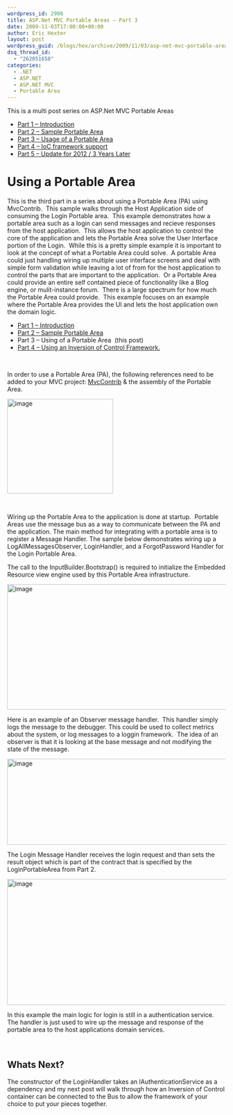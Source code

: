 ```yaml
---
wordpress_id: 2998
title: ASP.Net MVC Portable Areas – Part 3
date: 2009-11-03T17:00:00+00:00
author: Eric Hexter
layout: post
wordpress_guid: /blogs/hex/archive/2009/11/03/asp-net-mvc-portable-areas-part-3.aspx
dsq_thread_id:
  - "262051658"
categories:
  - .NET
  - ASP.NET
  - ASP.NET MVC
  - Portable Area
---
```

This is a multi post series on ASP.Net MVC Portable Areas

  * [Part 1 – Introduction](http://lostechies.com/erichexter/2009/11/01/asp-net-mvc-portable-areas-via-mvccontrib/)
  * [Part 2 – Sample Portable Area](/blogs/hex/archive/2009/11/02/asp-net-mvc-portable-areas-part-2.aspx)
  * [Part 3 – Usage of a Portable Area](/blogs/hex/archive/2009/11/03/asp-net-mvc-portable-areas-part-3.aspx)
  * [Part 4 &#8211; IoC framework support](/blogs/hex/archive/2009/11/04/asp-net-mvc-portable-area-part-4-ioc-framework-support.aspx)
  * [Part 5 &#8211; Update for 2012 / 3 Years Later](http://lostechies.com/erichexter/2012/11/26/portable-areas-3-years-later/)

# Using a Portable Area

This is the third part in a series about using a Portable Area (PA) using MvcContrib.  This sample walks through the Host Application side of consuming the Login Portable area.  This example demonstrates how a portable area such as a login can send messages and recieve responses from the host application.  This allows the host application to control the core of the application and lets the Portable Area solve the User Interface portion of the Login.  While this is a pretty simple example it is important to look at the concept of what a Portable Area could solve.  A portable Area could just handling wiring up multiple user interface screens and deal with simple form validation while leaving a lot of from for the host application to control the parts that are important to the application.  Or a Portable Area could provide an entire self contained piece of functionality like a Blog engine, or mulit-instance forum.  There is a large spectrum for how much the Portable Area could provide.  This example focuses on an example where the Portable Area provides the UI and lets the host application own the domain logic.

  * [Part 1 – Introduction](/blogs/hex/archive/2009/11/01/asp-net-mvc-portable-areas-via-mvccontrib.aspx)
  * [Part 2 – Sample Portable Area](/blogs/hex/archive/2009/11/02/asp-net-mvc-portable-areas-part-2.aspx)
  * Part 3 – Using of a Portable Area  (this post)
  * [Part 4 – Using an Inversion of Control Framework.](/blogs/hex/archive/2009/11/04/asp-net-mvc-portable-area-part-4-ioc-framework-support.aspx)

&nbsp;

In order to use a Portable Area (PA), the following references need to be added to your MVC project: <a href="http://www.mvccontrib.org" target="_blank">MvcContrib</a> & the assembly of the Portable Area.

[<img style="border-width: 0px;" src="//lostechies.com/erichexter/files/2011/03/image_thumb_3E70B3A3.png" alt="image" width="244" height="218" border="0" />](//lostechies.com/erichexter/files/2011/03/image_77F3C39A.png)

&nbsp;

Wiring up the Portable Area to the application is done at startup.  Portable Areas use the message bus as a way to communicate between the PA and the application. The main method for integrating with a portable area is to register a Message Handler. The sample below demonstrates wiring up a LogAllMessagesObserver, LoginHandler, and a ForgotPassword Handler for the Login Portable Area.

The call to the InputBuilder.Bootstrap() is required to initialize the Embedded Resource view engine used by this Portable Area infrastructure.

[<img style="border-width: 0px;" src="//lostechies.com/erichexter/files/2011/03/image_thumb_14AD38B0.png" alt="image" width="644" height="289" border="0" />](//lostechies.com/erichexter/files/2011/03/image_1D7D40FC.png)

Here is an example of an Observer message handler.  This handler simply logs the message to the debugger. This could be used to collect metrics about the system, or log messages to a loggin framework.  The idea of an observer is that it is looking at the base message and not modifying the state of the message.

[<img style="border-width: 0px;" src="//lostechies.com/erichexter/files/2011/03/image_thumb_2AB3A442.png" alt="image" width="644" height="198" border="0" />](//lostechies.com/erichexter/files/2011/03/image_52C65361.png)

The Login Message Handler receives the login request and than sets the result object which is part of the contract that is specified by the LoginPortableArea from Part 2.

[<img style="border-width: 0px;" src="//lostechies.com/erichexter/files/2011/03/image_thumb_210B360C.png" alt="image" width="644" height="290" border="0" />](//lostechies.com/erichexter/files/2011/03/image_02A0F523.png)

In this example the main logic for login is still in a authentication service.  The handler is just used to wire up the message and response of the portable area to the host applications domain services.

&nbsp;

## Whats Next?

The constructor of the LoginHandler takes an IAuthenticationService as a dependency and my next post will walk through how an Inversion of Control container can be connected to the Bus to allow the framework of your choice to put your pieces together.

&nbsp;

&nbsp;

&nbsp;